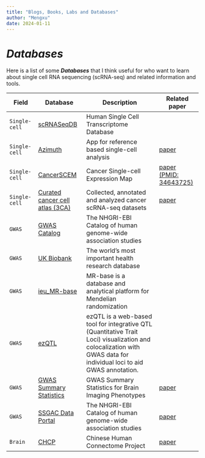 ```yaml
---
title: "Blogs, Books, Labs and Databases"
author: "Mengxu"
date: 2024-01-11
---
```


<!--more-->
# *Databases*

Here is a list of some ***Databases*** that I think useful for who want to learn about single cell RNA sequencing (scRNA-seq) and related information and tools.

| Field | Database | Description | Related paper |
| -- | -- | -- | -- |
| `Single-cell` | [scRNASeqDB](https://bioinfo.uth.edu/scrnaseqdb/) | Human Single Cell Transcriptome Database | |
| `Single-cell` | [Azimuth](https://azimuth.hubmapconsortium.org/) | App for reference based single-cell analysis | [paper](https://doi.org/10.1016/j.cell.2021.04.048) |
| `Single-cell` | [CancerSCEM](https://ngdc.cncb.ac.cn/cancerscem/) | Cancer Single-cell Expression Map | [paper (PMID: 34643725)](https://pubmed.ncbi.nlm.nih.gov/34643725/) |
| `Single-cell` | [Curated cancer cell atlas (3CA)](https://www.weizmann.ac.il/sites/3CA/) | Collected, annotated and analyzed cancer scRNA-seq datasets | [paper](https://www.nature.com/articles/s41586-023-06130-4) |
| `GWAS` | [GWAS Catalog](https://www.ebi.ac.uk/gwas/home) | The NHGRI-EBI Catalog of human genome-wide association studies | |
| `GWAS` | [UK Biobank](https://www.ukbiobank.ac.uk/) | The world’s most important health research database | |
| `GWAS` | [ieu_MR-base](https://gwas.mrcieu.ac.uk/) | MR-base is a database and analytical platform for Mendelian randomization | |
| `GWAS` | [ezQTL](https://analysistools.cancer.gov/ezqtl/#/home) | ezQTL is a web-based tool for integrative QTL (Quantitative Trait Loci) visualization and colocalization with GWAS data for individual loci to aid GWAS annotation. | |
| `GWAS` | [GWAS Summary Statistics](https://github.com/BIG-S2/GWAS) | GWAS Summary Statistics for Brain Imaging Phenotypes | [paper](https://bmcbioinformatics.biomedcentral.com/articles/10.1186/s12859-022-04947-w) |
| `GWAS` | [SSGAC Data Portal](https://thessgac.com/) | The NHGRI-EBI Catalog of human genome-wide association studies | [paper](https://www.nature.com/articles/s41588-018-0147-3) |
| `Brain` | [CHCP](https://www.scidb.cn/en/detail?dataSetId=f512d085f3d3452a9b14689e9997ca94#p2) | Chinese Human Connectome Project | [paper](https://www.nature.com/articles/s41593-022-01215-1) |
